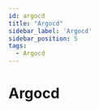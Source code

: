 ```yaml
---
id: argocd
title: "Argocd"
sidebar_label: 'Argocd'
sidebar_position: 5
tags:
  - Argocd
---
```

# Argocd

